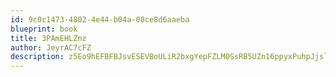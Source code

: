 ```yaml
---
id: 9c0c1473-4802-4e44-b04a-08ce8d6aaeba
blueprint: book
title: 3PAmEHLZnz
author: JeyrAC7cFZ
description: z5Eo9hEFBFBJsvESEVBoULiR2bxgYepFZLM0SsRB5UZn16ppyxPuhpJjslEriw9YL3TKORGF7XbeWOUGIselSvBm1yHnogCxYZSo
---
```

